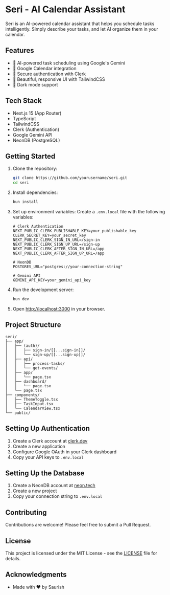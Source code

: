 # Seri - AI Calendar Assistant

Seri is an AI-powered calendar assistant that helps you schedule tasks intelligently. Simply describe your tasks, and let AI organize them in your calendar.

## Features

- 🤖 AI-powered task scheduling using Google's Gemini
- 📅 Google Calendar integration
- 🔐 Secure authentication with Clerk
- 🎨 Beautiful, responsive UI with TailwindCSS
- 🌙 Dark mode support

## Tech Stack

- Next.js 15 (App Router)
- TypeScript
- TailwindCSS
- Clerk (Authentication)
- Google Gemini API
- NeonDB (PostgreSQL)

## Getting Started

1. Clone the repository:

   ```bash
   git clone https://github.com/yourusername/seri.git
   cd seri
   ```

2. Install dependencies:

   ```bash
   bun install
   ```

3. Set up environment variables:
   Create a `.env.local` file with the following variables:

   ```env
   # Clerk Authentication
   NEXT_PUBLIC_CLERK_PUBLISHABLE_KEY=your_publishable_key
   CLERK_SECRET_KEY=your_secret_key
   NEXT_PUBLIC_CLERK_SIGN_IN_URL=/sign-in
   NEXT_PUBLIC_CLERK_SIGN_UP_URL=/sign-up
   NEXT_PUBLIC_CLERK_AFTER_SIGN_IN_URL=/app
   NEXT_PUBLIC_CLERK_AFTER_SIGN_UP_URL=/app

   # NeonDB
   POSTGRES_URL="postgres://your-connection-string"

   # Gemini API
   GEMINI_API_KEY=your_gemini_api_key
   ```

4. Run the development server:

   ```bash
   bun dev
   ```

5. Open [http://localhost:3000](http://localhost:3000) in your browser.

## Project Structure

```
seri/
├── app/
│   ├── (auth)/
│   │   ├── sign-in/[[...sign-in]]/
│   │   └── sign-up/[[...sign-up]]/
│   ├── api/
│   │   ├── process-tasks/
│   │   └── get-events/
│   ├── app/
│   │   └── page.tsx
│   ├── dashboard/
│   │   └── page.tsx
│   └── page.tsx
├── components/
│   ├── ThemeToggle.tsx
│   ├── TaskInput.tsx
│   └── CalendarView.tsx
└── public/
```

## Setting Up Authentication

1. Create a Clerk account at [clerk.dev](https://clerk.dev)
2. Create a new application
3. Configure Google OAuth in your Clerk dashboard
4. Copy your API keys to `.env.local`

## Setting Up the Database

1. Create a NeonDB account at [neon.tech](https://neon.tech)
2. Create a new project
3. Copy your connection string to `.env.local`

## Contributing

Contributions are welcome! Please feel free to submit a Pull Request.

## License

This project is licensed under the MIT License - see the [LICENSE](LICENSE) file for details.

## Acknowledgments

- Made with ♥️ by Saurish
